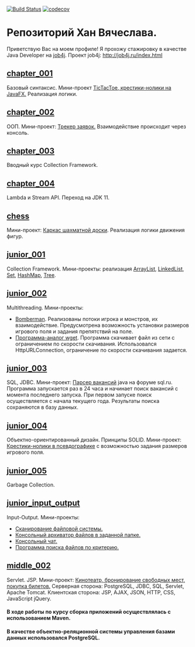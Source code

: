 [![Build Status](https://travis-ci.org/Beckkhan/job4j.svg?branch=master)](https://travis-ci.org/Beckkhan/job4j)
[![codecov](https://codecov.io/gh/Beckkhan/job4j/branch/master/graph/badge.svg)](https://codecov.io/gh/Beckkhan/job4j)

# Репозиторий Хан Вячеслава.
Приветствую Вас на моем профиле!
Я прохожу стажировку в качестве Java Developer на [job4j](http://job4j.ru/index.html).
Проект job4j: http://job4j.ru/index.html

## [chapter_001](https://github.com/Beckkhan/job4j/tree/master/chapter_001)
Базовый синтаксис.
Мини-проект [TicTacToe, крестики-нолики на JavaFX.](https://github.com/Beckkhan/job4j/tree/master/chapter_001/src/main/java/ru/job4j/tictactoe) Реализация логики.

## [chapter_002](https://github.com/Beckkhan/job4j/tree/master/chapter_002)
ООП. Мини-проект: [Трекер заявок.](https://github.com/Beckkhan/job4j/tree/master/chapter_002/src/main/java/ru/job4j/tracker) Взаимодействие происходит через консоль.

## [chapter_003](https://github.com/Beckkhan/job4j/tree/master/chapter_003)
Вводный курс Collection Framework.

## [chapter_004](https://github.com/Beckkhan/job4j/tree/master/chapter_004)
Lambda и Stream API. Переход на JDK 11.

## [chess](https://github.com/Beckkhan/job4j/tree/master/chess)
Мини-проект: [Каркас шахматной доски](https://github.com/Beckkhan/job4j/tree/master/chess/src/main/java/ru/job4j/chess). Реализация логики движения фигур.

## [junior_001](https://github.com/Beckkhan/job4j/tree/master/junior_001)
Collection Framework. Мини-проекты: реализация [ArrayList](https://github.com/Beckkhan/job4j/commit/e44f8355b5eeaae4da82b631b3d4052674ce4e3a), [LinkedList](https://github.com/Beckkhan/job4j/commit/fe1955224eccb7097f69d7a87059b56eb89ed56e), [Set](https://github.com/Beckkhan/job4j/commit/4a3d015c591ee460717232e2e96860df10460023), [HashMap](https://github.com/Beckkhan/job4j/commit/585dbfcc6fae243e7dc929df54f122737ec8e70d), [Tree](https://github.com/Beckkhan/job4j/commit/c68cc9ac658ff203419eff08a28a1fffa3d1282f).

## [junior_002](https://github.com/Beckkhan/job4j/tree/master/junior_002)
Multithreading. Мини-проекты:
+ [Bomberman](https://github.com/Beckkhan/job4j/tree/master/junior_002/src/main/java/ru/job4j/bomberman). Реализованы потоки игрока и монстров, их взаимодействие. Предусмотрена возможность установки размеров игрового поля и задания препятствий на поле.
+ [Программа-аналог wget](https://github.com/Beckkhan/job4j/commit/96c8879056d569674b56dff19c3d827e78f537aa). Программа скачивает файл из сети с ограничением по скорости скачивания. Использовался HttpURLConnection, ограничение по скорости скачивания задается.

## [junior_003](https://github.com/Beckkhan/job4j/tree/master/junior_003)
SQL, JDBC.
Мини-проект: [Парсер вакансий](https://github.com/Beckkhan/job4j/tree/master/junior_003/src/main/java/ru/job4j/sqlruparser) java на форуме sql.ru. Программа запускается раз в 24 часа и 
начинает поиск вакансий с момента последнего запуска. При первом запуске поиск осуществляется с начала текущего года.
Результаты поиска сохраняются в базу данных.

## [junior_004](https://github.com/Beckkhan/job4j/tree/master/junior_004)
Объектно-ориентированный дизайн. Принципы SOLID.
Мини-проект: [Крестики-нолики в псевдографике](https://github.com/Beckkhan/job4j/tree/master/junior_004/src/main/java/ru/job4j/controltask) с возможностью задания размеров игрового поля.

## [junior_005](https://github.com/Beckkhan/job4j/tree/master/junior_005)
Garbage Collection.

## [junior_input_output](https://github.com/Beckkhan/job4j/tree/master/junior_input_output)
Input-Output.
Мини-проекты:
+ [Сканирование файловой системы.](https://github.com/Beckkhan/job4j/tree/master/junior_input_output/src/main/java/ru/job4j/inputoutput/socket/netfilemanager)
+ [Консольный архиватор файлов в заданной папке.](https://github.com/Beckkhan/job4j/tree/master/junior_input_output/src/main/java/ru/job4j/inputoutput/pack)
+ [Консольный чат.](https://github.com/Beckkhan/job4j/tree/master/junior_input_output/src/main/java/ru/job4j/inputoutput/consolechat)
+ [Программа поиска файлов по критерию.](https://github.com/Beckkhan/job4j/tree/master/junior_input_output/src/main/java/ru/job4j/inputoutput/searchprogram)

## [middle_002](https://github.com/Beckkhan/job4j/tree/master/middle_002)
Servlet. JSP.
Мини-проект: [Кинотеатр, бронирование свободных мест, покупка билетов.](https://github.com/Beckkhan/job4j/tree/master/cinema)
Серверная сторона: PostgreSQL, JDBC, SQL, Servlet, Apache Tomcat. Клиентская сторона: JSP, AJAX, JSON, HTTP, CSS, JavaScript jQuery.

#### В ходе работы по курсу сборка приложений осуществлялась с использованием **Maven**.
#### В качестве объектно-реляционной системы управления базами данных использовался **PostgreSQL**.
